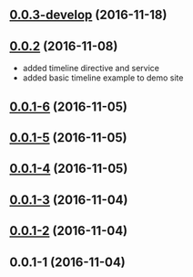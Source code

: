 <a name="0.0.3-develop"></a>
## [0.0.3-develop](https://github.com/seveves/ng2-vis/compare/v0.0.1-5...v0.0.3-develop) (2016-11-18)



<a name="0.0.2"></a>
## [0.0.2](https://github.com/seveves/ng2-vis/compare/v0.0.1-6...v0.0.2) (2016-11-08)
* added timeline directive and service
* added basic timeline example to demo site


<a name="0.0.1-6"></a>
## [0.0.1-6](https://github.com/seveves/ng2-vis/compare/v0.0.1-5...v0.0.1-6) (2016-11-05)



<a name="0.0.1-5"></a>
## [0.0.1-5](https://github.com/seveves/ng2-vis/compare/v0.0.1-4...v0.0.1-5) (2016-11-05)



<a name="0.0.1-4"></a>
## [0.0.1-4](https://github.com/seveves/ng2-vis/compare/v0.0.1-3...v0.0.1-4) (2016-11-05)



<a name="0.0.1-3"></a>
## [0.0.1-3](https://github.com/seveves/ng2-vis/compare/v0.0.1-2...v0.0.1-3) (2016-11-04)



<a name="0.0.1-2"></a>
## [0.0.1-2](https://github.com/seveves/ng2-vis/compare/v0.0.1-1...v0.0.1-2) (2016-11-04)



<a name="0.0.1-1"></a>
## 0.0.1-1 (2016-11-04)



